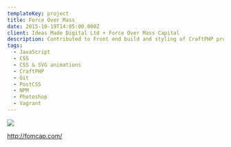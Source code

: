 ```yaml
---
templateKey: project
title: Force Over Mass
date: 2015-10-19T14:05:00.000Z
client: Ideas Made Digital Ltd + Force Over Mass Capital
description: Contributed to Front end build and styling of CraftPHP project
tags:
  - JavaScript
  - CSS
  - CSS & SVG animations
  - CraftPHP
  - Git
  - PostCSS
  - NPM
  - Photoshop
  - Vagrant
---
```


![](/img/fom02.png)

<http://fomcap.com/>
